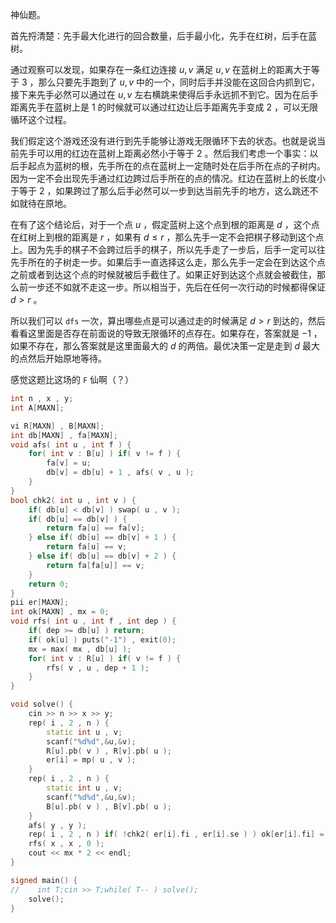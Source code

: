 神仙题。

首先捋清楚：先手最大化进行的回合数量，后手最小化，先手在红树，后手在蓝树。

通过观察可以发现，如果存在一条红边连接 $u,v$ 满足 $u,v$ 在蓝树上的距离大于等于 $3$ ，那么只要先手跑到了 $u,v$ 中的一个，同时后手并没能在这回合内抓到它，接下来先手必然可以通过在 $u,v$ 左右横跳来使得后手永远抓不到它。因为在后手距离先手在蓝树上是 $1$ 的时候就可以通过红边让后手距离先手变成 $2$ ，可以无限循环这个过程。

我们假定这个游戏还没有进行到先手能够让游戏无限循环下去的状态。也就是说当前先手可以用的红边在蓝树上距离必然小于等于 $2$ 。然后我们考虑一个事实：以后手起点为蓝树的根，先手所在的点在蓝树上一定随时处在后手所在点的子树内。因为一定不会出现先手通过红边跨过后手所在的点的情况。红边在蓝树上的长度小于等于 $2$ ，如果跨过了那么后手必然可以一步到达当前先手的地方，这么跳还不如就待在原地。

在有了这个结论后，对于一个点 $u$ ，假定蓝树上这个点到根的距离是 $d$ ，这个点在红树上到根的距离是 $r$ ，如果有 $d \le r$ ，那么先手一定不会把棋子移动到这个点上。因为先手的棋子不会跨过后手的棋子，所以先手走了一步后，后手一定可以往先手所在的子树走一步。如果后手一直选择这么走，那么先手一定会在到达这个点之前或者到达这个点的时候就被后手截住了。如果正好到达这个点就会被截住，那么前一步还不如就不走这一步。所以相当于，先后在任何一次行动的时候都得保证 $d > r$ 。

所以我们可以 `dfs` 一次，算出哪些点是可以通过走的时候满足 $d > r$ 到达的，然后看看这里面是否存在前面说的导致无限循环的点存在。如果存在，答案就是 $-1$ ，如果不存在，那么答案就是这里面最大的 $d$ 的两倍。最优决策一定是走到 $d$ 最大的点然后开始原地等待。

感觉这题比这场的 `F` 仙啊（？）

```cpp
int n , x , y;
int A[MAXN];

vi R[MAXN] , B[MAXN];
int db[MAXN] , fa[MAXN];
void afs( int u , int f ) {
	for( int v : B[u] ) if( v != f ) {
		fa[v] = u;
		db[v] = db[u] + 1 , afs( v , u );
	}
}
bool chk2( int u , int v ) {
	if( db[u] < db[v] ) swap( u , v );
	if( db[u] == db[v] ) {
		return fa[u] == fa[v];
	} else if( db[u] == db[v] + 1 ) {
		return fa[u] == v;
	} else if( db[u] == db[v] + 2 ) {
		return fa[fa[u]] == v;
	}
	return 0;
}
pii er[MAXN];
int ok[MAXN] , mx = 0;
void rfs( int u , int f , int dep ) {
	if( dep >= db[u] ) return;
	if( ok[u] ) puts("-1") , exit(0);
	mx = max( mx , db[u] );
	for( int v : R[u] ) if( v != f ) {
		rfs( v , u , dep + 1 );
	}
}

void solve() {
	cin >> n >> x >> y;
	rep( i , 2 , n ) {
		static int u , v;
		scanf("%d%d",&u,&v);
		R[u].pb( v ) , R[v].pb( u );
		er[i] = mp( u , v );
	}
	rep( i , 2 , n ) {
		static int u , v;
		scanf("%d%d",&u,&v);
		B[u].pb( v ) , B[v].pb( u );
	}
	afs( y , y );
	rep( i , 2 , n ) if( !chk2( er[i].fi , er[i].se ) ) ok[er[i].fi] = ok[er[i].se] = 1;
	rfs( x , x , 0 );
	cout << mx * 2 << endl;
}

signed main() {
//    int T;cin >> T;while( T-- ) solve();
    solve();
}

```